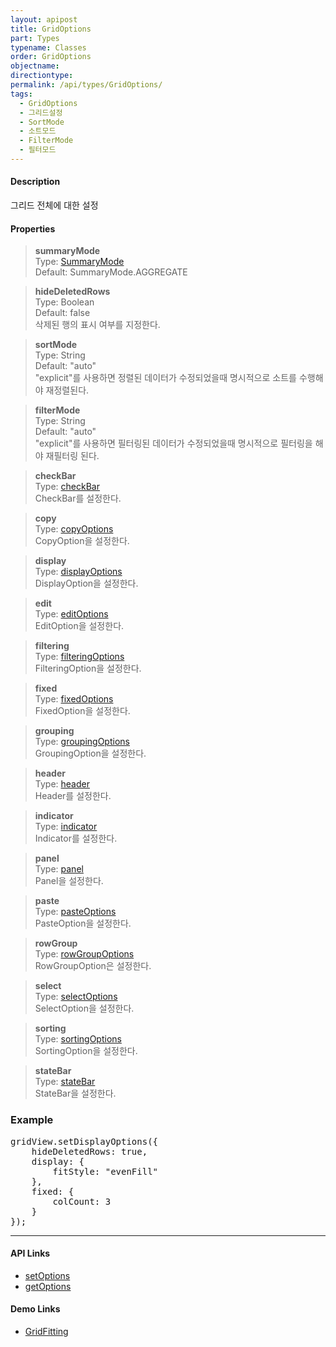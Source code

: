 ```yaml
---
layout: apipost
title: GridOptions
part: Types
typename: Classes
order: GridOptions
objectname: 
directiontype: 
permalink: /api/types/GridOptions/
tags:
  - GridOptions
  - 그리드설정
  - SortMode
  - 소트모드  
  - FilterMode
  - 필터모드  
---
```


#### Description

 그리드 전체에 대한 설정

#### Properties

> **summaryMode**  
> Type: [SummaryMode](/api/types/SummaryMode)  
> Default: SummaryMode.AGGREGATE  

> **hideDeletedRows**  
> Type: Boolean  
> Default: false  
> 삭제된 행의 표시 여부를 지정한다.

> **sortMode**  
> Type: String      
> Default: "auto"      
> "explicit"를 사용하면 정렬된 데이터가 수정되었을때 명시적으로 소트를 수행해야 재정렬된다.    

> **filterMode**  
> Type: String   
> Default: "auto"    
> "explicit"를 사용하면 필터링된 데이터가 수정되었을때 명시적으로 필터링을 해야 재필터링 된다.   

> **checkBar**  
> Type: [checkBar](/api/types/CheckBar/)  
> CheckBar를 설정한다.  

> **copy**  
> Type: [copyOptions](/api/types/CopyOptions/)  
> CopyOption을 설정한다.  

> **display**  
> Type: [displayOptions](/api/types/DisplayOptions/)  
> DisplayOption을 설정한다.  

> **edit**  
> Type: [editOptions](/api/types/EditOptions/)  
> EditOption을 설정한다.  

> **filtering**  
> Type: [filteringOptions](/api/types/FilteringOptions/)  
> FilteringOption을 설정한다.  

> **fixed**  
> Type: [fixedOptions](/api/types/FixedOptions/)  
> FixedOption을 설정한다.  

> **grouping**  
> Type: [groupingOptions](/api/types/GroupingOptions/)  
> GroupingOption을 설정한다.  

> **header**  
> Type: [header](/api/types/Header/)  
> Header를 설정한다.  

> **indicator**  
> Type: [indicator](/api/types/Indicator/)  
> Indicator를 설정한다.  

> **panel**  
> Type: [panel](/api/types/Panel/)  
> Panel을 설정한다.  

> **paste**  
> Type: [pasteOptions](/api/types/PasteOptions/)  
> PasteOption을 설정한다.  

> **rowGroup**  
> Type: [rowGroupOptions](/api/types/RowGroupOptions/)  
> RowGroupOption은 설정한다.  

> **select**  
> Type: [selectOptions](/api/types/SelectOptions/)  
> SelectOption을 설정한다.  

> **sorting**  
> Type: [sortingOptions](/api/types/SortingOptions/)  
> SortingOption을 설정한다.  

> **stateBar**  
> Type: [stateBar](/api/types/StateBar/)  
> StateBar을 설정한다.  

### Example  

<pre class="prettyprint">
gridView.setDisplayOptions({
    hideDeletedRows: true,
    display: {
        fitStyle: "evenFill"
    },
    fixed: {
        colCount: 3
    }
});
</pre>

---

#### API Links

* [setOptions](/api/GridBase/setOptions/)  
* [getOptions](/api/GridBase/getOptions/) 

#### Demo Links

* [GridFitting](http://demo.realgrid.com/Demo/GridFitting) 